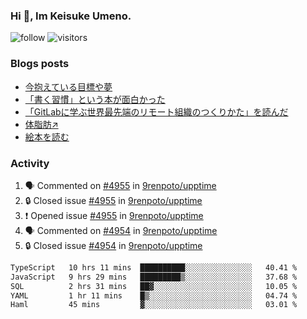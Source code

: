 ### Hi 👋, Im Keisuke Umeno.

<!--
**9renpoto/9renpoto** is a ✨ _special_ ✨ repository because its `README.md` (this file) appears on your GitHub profile.

Here are some ideas to get you started:

- 🔭 I’m currently working on ...
- 🌱 I’m currently learning ...
- 👯 I’m looking to collaborate on ...
- 🤔 I’m looking for help with ...
- 💬 Ask me about ...
- 📫 How to reach me: ...
- 😄 Pronouns: ...
- ⚡ Fun fact: ...
-->

![follow](https://img.shields.io/github/followers/9renpoto?label=Follow&style=social)
![visitors](https://komarev.com/ghpvc/?username=9renpoto&label=Profile%20views&color=0e75b6&style=flat)

### Blogs posts

<!-- BLOG-POST-LIST:START -->
- [今抱えている目標や夢](https://9renpoto.win/entry/2024/12/02/objective)
- [「書く習慣」という本が面白かった](https://9renpoto.win/entry/2024/11/11/leave_a_feeling_sad)
- [「GitLabに学ぶ世界最先端のリモート組織のつくりかた」を読んだ](https://9renpoto.win/entry/2024/09/10/remote_organization)
- [体脂肪↗](https://9renpoto.win/entry/2024/08/12/gaining_fat)
- [絵本を読む](https://9renpoto.win/entry/2024/07/26/picture_book)
<!-- BLOG-POST-LIST:END -->

### Activity

<!--START_SECTION:activity-->
1. 🗣 Commented on [#4955](https://github.com/9renpoto/upptime/issues/4955#issuecomment-2563580376) in [9renpoto/upptime](https://github.com/9renpoto/upptime)
2. 🔒 Closed issue [#4955](https://github.com/9renpoto/upptime/issues/4955) in [9renpoto/upptime](https://github.com/9renpoto/upptime)
3. ❗ Opened issue [#4955](https://github.com/9renpoto/upptime/issues/4955) in [9renpoto/upptime](https://github.com/9renpoto/upptime)
4. 🗣 Commented on [#4954](https://github.com/9renpoto/upptime/issues/4954#issuecomment-2563449018) in [9renpoto/upptime](https://github.com/9renpoto/upptime)
5. 🔒 Closed issue [#4954](https://github.com/9renpoto/upptime/issues/4954) in [9renpoto/upptime](https://github.com/9renpoto/upptime)
<!--END_SECTION:activity-->

<!--START_SECTION:waka-->

```txt
TypeScript   10 hrs 11 mins  ██████████░░░░░░░░░░░░░░░   40.41 %
JavaScript   9 hrs 29 mins   █████████▒░░░░░░░░░░░░░░░   37.68 %
SQL          2 hrs 31 mins   ██▓░░░░░░░░░░░░░░░░░░░░░░   10.05 %
YAML         1 hr 11 mins    █▒░░░░░░░░░░░░░░░░░░░░░░░   04.74 %
Haml         45 mins         ▓░░░░░░░░░░░░░░░░░░░░░░░░   03.01 %
```

<!--END_SECTION:waka-->

